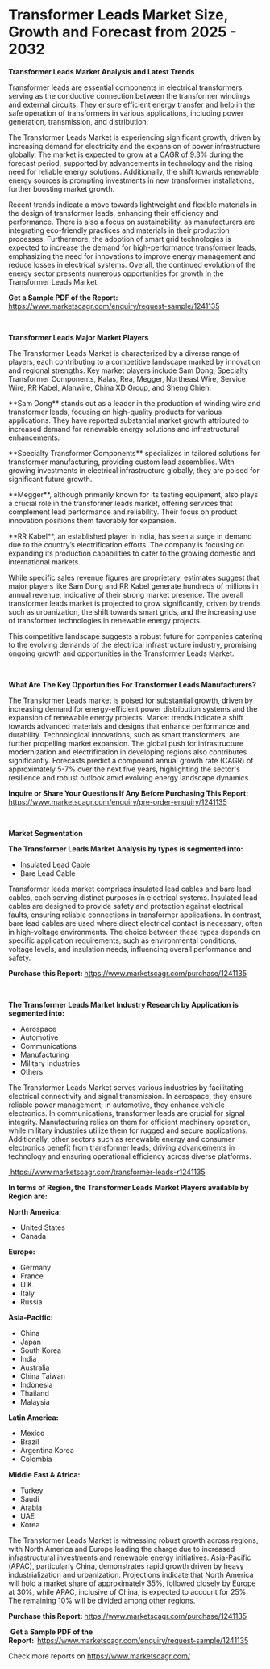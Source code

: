 <p><h1>Transformer Leads Market Size, Growth and Forecast from 2025 - 2032</h1></p><p><strong>Transformer Leads Market Analysis and Latest Trends</strong></p>
<p><p>Transformer leads are essential components in electrical transformers, serving as the conductive connection between the transformer windings and external circuits. They ensure efficient energy transfer and help in the safe operation of transformers in various applications, including power generation, transmission, and distribution.</p><p>The Transformer Leads Market is experiencing significant growth, driven by increasing demand for electricity and the expansion of power infrastructure globally. The market is expected to grow at a CAGR of 9.3% during the forecast period, supported by advancements in technology and the rising need for reliable energy solutions. Additionally, the shift towards renewable energy sources is prompting investments in new transformer installations, further boosting market growth.</p><p>Recent trends indicate a move towards lightweight and flexible materials in the design of transformer leads, enhancing their efficiency and performance. There is also a focus on sustainability, as manufacturers are integrating eco-friendly practices and materials in their production processes. Furthermore, the adoption of smart grid technologies is expected to increase the demand for high-performance transformer leads, emphasizing the need for innovations to improve energy management and reduce losses in electrical systems. Overall, the continued evolution of the energy sector presents numerous opportunities for growth in the Transformer Leads Market.</p></p>
<p><strong>Get a Sample PDF of the Report:&nbsp;</strong> <a href="https://www.marketscagr.com/enquiry/request-sample/1241135?utm_campaign=3228&utm_medium=2&utm_source=Github&utm_content=ia&utm_term=07042025&utm_id=transformer-leads">https://www.marketscagr.com/enquiry/request-sample/1241135</a></p>
<p>&nbsp;</p>
<p><strong>Transformer Leads Major Market Players</strong></p>
<p><p>The Transformer Leads Market is characterized by a diverse range of players, each contributing to a competitive landscape marked by innovation and regional strengths. Key market players include Sam Dong, Specialty Transformer Components, Kalas, Rea, Megger, Northeast Wire, Service Wire, RR Kabel, Alanwire, China XD Group, and Sheng Chien.</p><p>**Sam Dong** stands out as a leader in the production of winding wire and transformer leads, focusing on high-quality products for various applications. They have reported substantial market growth attributed to increased demand for renewable energy solutions and infrastructural enhancements.</p><p>**Specialty Transformer Components** specializes in tailored solutions for transformer manufacturing, providing custom lead assemblies. With growing investments in electrical infrastructure globally, they are poised for significant future growth.</p><p>**Megger**, although primarily known for its testing equipment, also plays a crucial role in the transformer leads market, offering services that complement lead performance and reliability. Their focus on product innovation positions them favorably for expansion.</p><p>**RR Kabel**, an established player in India, has seen a surge in demand due to the country’s electrification efforts. The company is focusing on expanding its production capabilities to cater to the growing domestic and international markets.</p><p>While specific sales revenue figures are proprietary, estimates suggest that major players like Sam Dong and RR Kabel generate hundreds of millions in annual revenue, indicative of their strong market presence. The overall transformer leads market is projected to grow significantly, driven by trends such as urbanization, the shift towards smart grids, and the increasing use of transformer technologies in renewable energy projects. </p><p>This competitive landscape suggests a robust future for companies catering to the evolving demands of the electrical infrastructure industry, promising ongoing growth and opportunities in the Transformer Leads Market.</p></p>
<p>&nbsp;</p>
<p><strong>What Are The Key Opportunities For Transformer Leads Manufacturers?</strong></p>
<p><p>The Transformer Leads market is poised for substantial growth, driven by increasing demand for energy-efficient power distribution systems and the expansion of renewable energy projects. Market trends indicate a shift towards advanced materials and designs that enhance performance and durability. Technological innovations, such as smart transformers, are further propelling market expansion. The global push for infrastructure modernization and electrification in developing regions also contributes significantly. Forecasts predict a compound annual growth rate (CAGR) of approximately 5-7% over the next five years, highlighting the sector's resilience and robust outlook amid evolving energy landscape dynamics.</p></p>
<p><strong>Inquire or Share Your Questions If Any Before Purchasing This Report:</strong> <a href="https://www.marketscagr.com/enquiry/pre-order-enquiry/1241135?utm_campaign=3228&utm_medium=2&utm_source=Github&utm_content=ia&utm_term=07042025&utm_id=transformer-leads">https://www.marketscagr.com/enquiry/pre-order-enquiry/1241135</a></p>
<p>&nbsp;</p>
<p><strong>Market Segmentation</strong></p>
<p><strong>The Transformer Leads Market Analysis by types is segmented into:</strong></p>
<p><ul><li>Insulated Lead Cable</li><li>Bare Lead Cable</li></ul></p>
<p><p>Transformer leads market comprises insulated lead cables and bare lead cables, each serving distinct purposes in electrical systems. Insulated lead cables are designed to provide safety and protection against electrical faults, ensuring reliable connections in transformer applications. In contrast, bare lead cables are used where direct electrical contact is necessary, often in high-voltage environments. The choice between these types depends on specific application requirements, such as environmental conditions, voltage levels, and insulation needs, influencing overall performance and safety.</p></p>
<p><strong>Purchase this Report:&nbsp;</strong><a href="https://www.marketscagr.com/purchase/1241135?utm_campaign=3228&utm_medium=2&utm_source=Github&utm_content=ia&utm_term=07042025&utm_id=transformer-leads">https://www.marketscagr.com/purchase/1241135</a></p>
<p>&nbsp;</p>
<p><strong>The Transformer Leads Market Industry Research by Application is segmented into:</strong></p>
<p><ul><li>Aerospace</li><li>Automotive</li><li>Communications</li><li>Manufacturing</li><li>Military Industries</li><li>Others</li></ul></p>
<p><p>The Transformer Leads Market serves various industries by facilitating electrical connectivity and signal transmission. In aerospace, they ensure reliable power management; in automotive, they enhance vehicle electronics. In communications, transformer leads are crucial for signal integrity. Manufacturing relies on them for efficient machinery operation, while military industries utilize them for rugged and secure applications. Additionally, other sectors such as renewable energy and consumer electronics benefit from transformer leads, driving advancements in technology and ensuring operational efficiency across diverse platforms.</p></p>
<p><a href="https://www.marketscagr.com/transformer-leads-r1241135?utm_campaign=3228&utm_medium=2&utm_source=Github&utm_content=ia&utm_term=07042025&utm_id=transformer-leads">&nbsp;https://www.marketscagr.com/transformer-leads-r1241135</a></p>
<p><strong>In terms of Region, the Transformer Leads Market Players available by Region are:</strong></p>
<p>
    <p> <strong> North America: </strong>
        <ul>
            <li>United States</li>
            <li>Canada</li>
        </ul>
        </p> 
    <p> <strong> Europe: </strong>
        <ul>
            <li>Germany</li>
            <li>France</li>
            <li>U.K.</li>
            <li>Italy</li>
            <li>Russia</li>
        </ul>
        </p> 
    <p> <strong> Asia-Pacific: </strong>
        <ul>
            <li>China</li>
            <li>Japan</li>
            <li>South Korea</li>
            <li>India</li>
            <li>Australia</li>
            <li>China Taiwan</li>
            <li>Indonesia</li>
            <li>Thailand</li>
            <li>Malaysia</li>
        </ul>
        </p> 
    <p> <strong> Latin America: </strong>
        <ul>
            <li>Mexico</li>
            <li>Brazil</li>
            <li>Argentina Korea</li>
            <li>Colombia</li>
        </ul>
        </p> 
    <p> <strong> Middle East & Africa: </strong>
        <ul>
            <li>Turkey</li>
            <li>Saudi</li>
            <li>Arabia</li>
            <li>UAE</li>
            <li>Korea</li>
        </ul>
    </p>
    </p>
<p><p>The Transformer Leads Market is witnessing robust growth across regions, with North America and Europe leading the charge due to increased infrastructural investments and renewable energy initiatives. Asia-Pacific (APAC), particularly China, demonstrates rapid growth driven by heavy industrialization and urbanization. Projections indicate that North America will hold a market share of approximately 35%, followed closely by Europe at 30%, while APAC, inclusive of China, is expected to account for 25%. The remaining 10% will be divided among other regions.</p></p>
<p><strong>Purchase this Report: </strong><a href="https://www.marketscagr.com/purchase/1241135?utm_campaign=3228&utm_medium=2&utm_source=Github&utm_content=ia&utm_term=07042025&utm_id=transformer-leads">https://www.marketscagr.com/purchase/1241135</a></p>
<p>&nbsp;<strong>Get a Sample PDF of the Report:&nbsp;&nbsp;</strong><a href="https://www.marketscagr.com/enquiry/request-sample/1241135?utm_campaign=3228&utm_medium=2&utm_source=Github&utm_content=ia&utm_term=07042025&utm_id=transformer-leads">https://www.marketscagr.com/enquiry/request-sample/1241135</a></p>
<p><strong></strong></p>
<p>Check more reports on <a href="https://www.marketscagr.com/?utm_campaign=3228&utm_medium=2&utm_source=Github&utm_content=ia&utm_term=07042025&utm_id=transformer-leads">https://www.marketscagr.com/</a></p>
